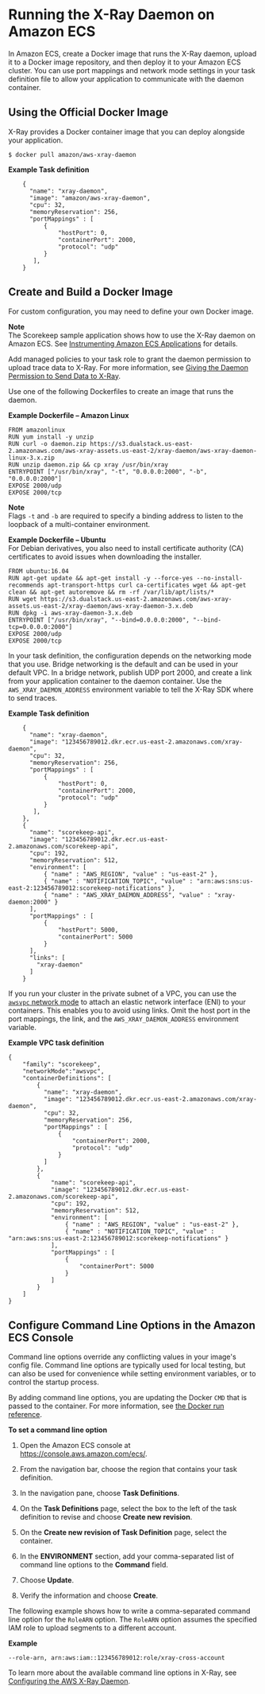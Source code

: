 # Running the X\-Ray Daemon on Amazon ECS<a name="xray-daemon-ecs"></a>

In Amazon ECS, create a Docker image that runs the X\-Ray daemon, upload it to a Docker image repository, and then deploy it to your Amazon ECS cluster\. You can use port mappings and network mode settings in your task definition file to allow your application to communicate with the daemon container\.

## Using the Official Docker Image<a name="xray-daemon-ecs-image"></a>

X\-Ray provides a Docker container image that you can deploy alongside your application\.

```
$ docker pull amazon/aws-xray-daemon
```

**Example Task definition**  

```
    {
      "name": "xray-daemon",
      "image": "amazon/aws-xray-daemon",
      "cpu": 32,
      "memoryReservation": 256,
      "portMappings" : [
          {
              "hostPort": 0,
              "containerPort": 2000,
              "protocol": "udp"
          }
       ],
    }
```

## Create and Build a Docker Image<a name="xray-daemon-ecs-build"></a>

For custom configuration, you may need to define your own Docker image\.

**Note**  
The Scorekeep sample application shows how to use the X\-Ray daemon on Amazon ECS\. See [Instrumenting Amazon ECS Applications](scorekeep-ecs.md) for details\.

Add managed policies to your task role to grant the daemon permission to upload trace data to X\-Ray\. For more information, see [Giving the Daemon Permission to Send Data to X\-Ray](xray-daemon.md#xray-daemon-permissions)\.

Use one of the following Dockerfiles to create an image that runs the daemon\.

**Example Dockerfile – Amazon Linux**  

```
FROM amazonlinux
RUN yum install -y unzip
RUN curl -o daemon.zip https://s3.dualstack.us-east-2.amazonaws.com/aws-xray-assets.us-east-2/xray-daemon/aws-xray-daemon-linux-3.x.zip
RUN unzip daemon.zip && cp xray /usr/bin/xray
ENTRYPOINT ["/usr/bin/xray", "-t", "0.0.0.0:2000", "-b", "0.0.0.0:2000"]
EXPOSE 2000/udp
EXPOSE 2000/tcp
```

**Note**  
Flags `-t` and `-b` are required to specify a binding address to listen to the loopback of a multi\-container environment\.

**Example Dockerfile – Ubuntu**  
For Debian derivatives, you also need to install certificate authority \(CA\) certificates to avoid issues when downloading the installer\.  

```
FROM ubuntu:16.04
RUN apt-get update && apt-get install -y --force-yes --no-install-recommends apt-transport-https curl ca-certificates wget && apt-get clean && apt-get autoremove && rm -rf /var/lib/apt/lists/*
RUN wget https://s3.dualstack.us-east-2.amazonaws.com/aws-xray-assets.us-east-2/xray-daemon/aws-xray-daemon-3.x.deb
RUN dpkg -i aws-xray-daemon-3.x.deb
ENTRYPOINT ["/usr/bin/xray", "--bind=0.0.0.0:2000", "--bind-tcp=0.0.0.0:2000"]
EXPOSE 2000/udp
EXPOSE 2000/tcp
```

In your task definition, the configuration depends on the networking mode that you use\. Bridge networking is the default and can be used in your default VPC\. In a bridge network, publish UDP port 2000, and create a link from your application container to the daemon container\. Use the `AWS_XRAY_DAEMON_ADDRESS` environment variable to tell the X\-Ray SDK where to send traces\.

**Example Task definition**  

```
    {
      "name": "xray-daemon",
      "image": "123456789012.dkr.ecr.us-east-2.amazonaws.com/xray-daemon",
      "cpu": 32,
      "memoryReservation": 256,
      "portMappings" : [
          {
              "hostPort": 0,
              "containerPort": 2000,
              "protocol": "udp"
          }
       ],
    },
    {
      "name": "scorekeep-api",
      "image": "123456789012.dkr.ecr.us-east-2.amazonaws.com/scorekeep-api",
      "cpu": 192,
      "memoryReservation": 512,
      "environment": [
          { "name" : "AWS_REGION", "value" : "us-east-2" },
          { "name" : "NOTIFICATION_TOPIC", "value" : "arn:aws:sns:us-east-2:123456789012:scorekeep-notifications" },
          { "name" : "AWS_XRAY_DAEMON_ADDRESS", "value" : "xray-daemon:2000" }
      ],
      "portMappings" : [
          {
              "hostPort": 5000,
              "containerPort": 5000
          }
      ],
      "links": [
        "xray-daemon"
      ]
    }
```

If you run your cluster in the private subnet of a VPC, you can use the [`awsvpc` network mode](https://docs.aws.amazon.com/AmazonECS/latest/developerguide/task-networking.html) to attach an elastic network interface \(ENI\) to your containers\. This enables you to avoid using links\. Omit the host port in the port mappings, the link, and the `AWS_XRAY_DAEMON_ADDRESS` environment variable\.

**Example VPC task definition**  

```
{
    "family": "scorekeep",
    "networkMode":"awsvpc",
    "containerDefinitions": [
        {
          "name": "xray-daemon",
          "image": "123456789012.dkr.ecr.us-east-2.amazonaws.com/xray-daemon",
          "cpu": 32,
          "memoryReservation": 256,
          "portMappings" : [
              {
                  "containerPort": 2000,
                  "protocol": "udp"
              }
          ]
        },
        {
            "name": "scorekeep-api",
            "image": "123456789012.dkr.ecr.us-east-2.amazonaws.com/scorekeep-api",
            "cpu": 192,
            "memoryReservation": 512,
            "environment": [
                { "name" : "AWS_REGION", "value" : "us-east-2" },
                { "name" : "NOTIFICATION_TOPIC", "value" : "arn:aws:sns:us-east-2:123456789012:scorekeep-notifications" }
            ],
            "portMappings" : [
                {
                    "containerPort": 5000
                }
            ]
        }
    ]
}
```

## Configure Command Line Options in the Amazon ECS Console<a name="xray-daemon-ecs-cmdline"></a>

Command line options override any conflicting values in your image's config file\. Command line options are typically used for local testing, but can also be used for convenience while setting environment variables, or to control the startup process\. 

By adding command line options, you are updating the Docker `CMD` that is passed to the container\. For more information, see [the Docker run reference](https://docs.docker.com/engine/reference/run/#overriding-dockerfile-image-defaults)\.

**To set a command line option**

1. Open the Amazon ECS console at [https://console\.aws\.amazon\.com/ecs/](https://console.aws.amazon.com/ecs/)\.

1. From the navigation bar, choose the region that contains your task definition\.

1. In the navigation pane, choose **Task Definitions**\.

1. On the **Task Definitions** page, select the box to the left of the task definition to revise and choose **Create new revision**\.

1. On the **Create new revision of Task Definition** page, select the container\.

1. In the **ENVIRONMENT** section, add your comma\-separated list of command line options to the **Command** field\.

1. Choose **Update**\.

1. Verify the information and choose **Create**\.

The following example shows how to write a comma\-separated command line option for the `RoleARN` option\. The `RoleARN` option assumes the specified IAM role to upload segments to a different account\.

**Example**  

```
--role-arn, arn:aws:iam::123456789012:role/xray-cross-account
```

To learn more about the available command line options in X\-Ray, see [Configuring the AWS X\-Ray Daemon](xray-daemon-configuration.md)\.